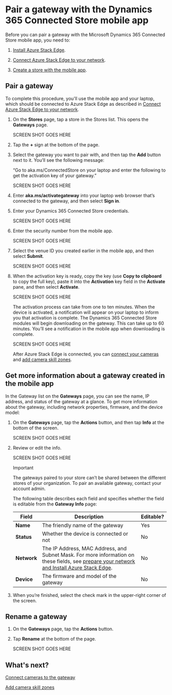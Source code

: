 # Pair a gateway with the Dynamics 365 Connected Store mobile app

Before you can pair a gateway with the Microsoft Dynamics 365 Connected Store mobile app, you need to:

1. [Install Azure Stack Edge](ase-install.md).

2. [Connect Azure Stack Edge to your network](ase-connect.md).

3. [Create a store with the mobile app](mobile-app-create-store.md).

## Pair a gateway

To complete this procedure, you'll use the mobile app and your laptop, which should be connected to Azure Stack Edge as described in [Connect Azure Stack Edge to your network](ase-connect.md).

1.	On the **Stores** page, tap a store in the Stores list. This opens the **Gateways** page. 

    SCREEN SHOT GOES HERE
 
2.	Tap the **+** sign at the bottom of the page.

3.	Select the gateway you want to pair with, and then tap the **Add** button next to it. You’ll see the following message: 

    “Go to aka.ms/ConnectedStore on your laptop and enter the following <security number> to get the activation key of your gateway.”

    SCREEN SHOT GOES HERE

4.	Enter **aka.ms/activategateway** into your laptop web browser that’s connected to the gateway, and then select **Sign in**.
 
5.	Enter your Dynamics 365 Connected Store credentials.

    SCREEN SHOT GOES HERE
 
6.	Enter the security number from the mobile app.
 
    SCREEN SHOT GOES HERE
 
7.	Select the venue ID you created earlier in the mobile app, and then select **Submit**.

    SCREEN SHOT GOES HERE
 
8.	When the activation key is ready, copy the key (use **Copy to clipboard** to copy the full key), paste it into the **Activation** key field in the **Activate** pane, and then select **Activate**.

    SCREEN SHOT GOES HERE
 
    The activation process can take from one to ten minutes. When the device is activated, a notification will appear on your laptop to inform you that activation is complete. The Dynamics 365 Connected Store modules will begin downloading on the gateway. This can take up to 60 minutes. You’ll see a notification in the mobile app when downloading is complete.

    SCREEN SHOT GOES HERE
 
    After Azure Stack Edge is connected, you can [connect your cameras](mobile-app-add-cameras.md) and [add camera skill zones](mobile-app-add-camera-skill-zones.md). 

## Get more information about a gateway created in the mobile app

In the Gateway list on the **Gateways** page, you can see the name, IP address, and status of the gateway at a glance. To get more information about the gateway, including network properties, firmware, and the device model:

1.	On the **Gateways** page, tap the **Actions** button, and then tap **Info** at the bottom of the screen.

    SCREEN SHOT GOES HERE
 
2.	Review or edit the info.

    SCREEN SHOT GOES HERE
 
    > [!IMPORTANT]
    > The gateways paired to your store can’t be shared between the different stores of your organization. To pair an available gateway, contact your account admin.
   
    The following table describes each field and specifies whether the field is editable from the **Gateway Info** page:

    |Field|Description|Editable?|
    |--------------|------------------------------------------------------------|------|
    |**Name**|The friendly name of the gateway|Yes|
    |**Status**|Whether the device is connected or not|No|
    |**Network**|The IP Address, MAC Address, and Subnet Mask. For more information on these fields, see [prepare your network and Install Azure Stack Edge](ase-install.md).|No|
    |**Device**|The firmware and model of the gateway|No|
   
4.	When you’re finished, select the check mark in the upper-right corner of the screen.

## Rename a gateway

1.	On the **Gateways** page, tap the **Actions** button.

2.	Tap **Rename** at the bottom of the page.

    SCREEN SHOT GOES HERE

## What's next?

[Connect cameras to the gateway](mobile-app-add-cameras.md)

[Add camera skill zones](mobile-app-add-camera-skill-zones.md)
